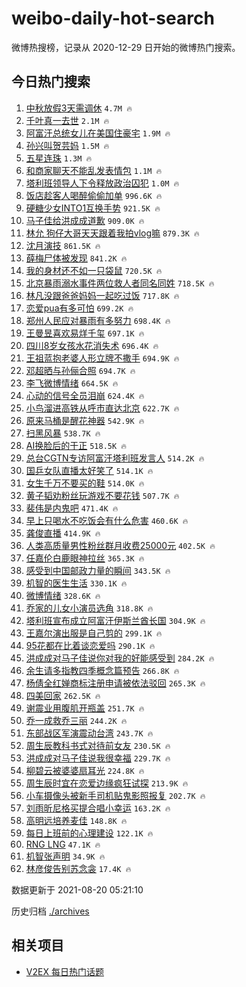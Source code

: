 # weibo-daily-hot-search

微博热搜榜，记录从 2020-12-29 日开始的微博热门搜索。

## 今日热门搜索

<!-- BEGIN -->

1. [中秋放假3天需调休](https://s.weibo.com/weibo?q=%23%E4%B8%AD%E7%A7%8B%E6%94%BE%E5%81%873%E5%A4%A9%E9%9C%80%E8%B0%83%E4%BC%91%23&Refer=top) `4.7M 🔥`
1. [千叶真一去世](https://s.weibo.com/weibo?q=%23%E5%8D%83%E5%8F%B6%E7%9C%9F%E4%B8%80%E5%8E%BB%E4%B8%96%23&Refer=top) `2.1M 🔥`
1. [阿富汗总统女儿在美国住豪宅](https://s.weibo.com/weibo?q=%23%E9%98%BF%E5%AF%8C%E6%B1%97%E6%80%BB%E7%BB%9F%E5%A5%B3%E5%84%BF%E5%9C%A8%E7%BE%8E%E5%9B%BD%E4%BD%8F%E8%B1%AA%E5%AE%85%23&Refer=top) `1.9M 🔥`
1. [孙兴叫贺芸妈](https://s.weibo.com/weibo?q=%23%E5%AD%99%E5%85%B4%E5%8F%AB%E8%B4%BA%E8%8A%B8%E5%A6%88%23&Refer=top) `1.5M 🔥`
1. [五星连珠](https://s.weibo.com/weibo?q=%E4%BA%94%E6%98%9F%E8%BF%9E%E7%8F%A0&Refer=top) `1.3M 🔥`
1. [和商家聊天不能乱发表情包](https://s.weibo.com/weibo?q=%23%E5%92%8C%E5%95%86%E5%AE%B6%E8%81%8A%E5%A4%A9%E4%B8%8D%E8%83%BD%E4%B9%B1%E5%8F%91%E8%A1%A8%E6%83%85%E5%8C%85%23&Refer=top) `1.1M 🔥`
1. [塔利班领导人下令释放政治囚犯](https://s.weibo.com/weibo?q=%E5%A1%94%E5%88%A9%E7%8F%AD%E9%A2%86%E5%AF%BC%E4%BA%BA%E4%B8%8B%E4%BB%A4%E9%87%8A%E6%94%BE%E6%94%BF%E6%B2%BB%E5%9B%9A%E7%8A%AF&Refer=top) `1.0M 🔥`
1. [饭店趁客人喝醉偷偷加单](https://s.weibo.com/weibo?q=%23%E9%A5%AD%E5%BA%97%E8%B6%81%E5%AE%A2%E4%BA%BA%E5%96%9D%E9%86%89%E5%81%B7%E5%81%B7%E5%8A%A0%E5%8D%95%23&Refer=top) `996.6K 🔥`
1. [硬糖少女INTO1互换手势](https://s.weibo.com/weibo?q=%E7%A1%AC%E7%B3%96%E5%B0%91%E5%A5%B3INTO1%E4%BA%92%E6%8D%A2%E6%89%8B%E5%8A%BF&Refer=top) `921.5K 🔥`
1. [马子佳给洪成成道歉](https://s.weibo.com/weibo?q=%23%E9%A9%AC%E5%AD%90%E4%BD%B3%E7%BB%99%E6%B4%AA%E6%88%90%E6%88%90%E9%81%93%E6%AD%89%23&Refer=top) `909.0K 🔥`
1. [林允 狗仔大哥天天跟着我拍vlog嘛](https://s.weibo.com/weibo?q=%E6%9E%97%E5%85%81%20%E7%8B%97%E4%BB%94%E5%A4%A7%E5%93%A5%E5%A4%A9%E5%A4%A9%E8%B7%9F%E7%9D%80%E6%88%91%E6%8B%8Dvlog%E5%98%9B&Refer=top) `879.3K 🔥`
1. [沈月演技](https://s.weibo.com/weibo?q=%23%E6%B2%88%E6%9C%88%E6%BC%94%E6%8A%80%23&Refer=top) `861.5K 🔥`
1. [薛梅尸体被发现](https://s.weibo.com/weibo?q=%23%E8%96%9B%E6%A2%85%E5%B0%B8%E4%BD%93%E8%A2%AB%E5%8F%91%E7%8E%B0%23&Refer=top) `841.2K 🔥`
1. [我的身材还不如一只袋鼠](https://s.weibo.com/weibo?q=%23%E6%88%91%E7%9A%84%E8%BA%AB%E6%9D%90%E8%BF%98%E4%B8%8D%E5%A6%82%E4%B8%80%E5%8F%AA%E8%A2%8B%E9%BC%A0%23&Refer=top) `720.5K 🔥`
1. [北京暴雨溺水事件两位救人者同名同姓](https://s.weibo.com/weibo?q=%23%E5%8C%97%E4%BA%AC%E6%9A%B4%E9%9B%A8%E6%BA%BA%E6%B0%B4%E4%BA%8B%E4%BB%B6%E4%B8%A4%E4%BD%8D%E6%95%91%E4%BA%BA%E8%80%85%E5%90%8C%E5%90%8D%E5%90%8C%E5%A7%93%23&Refer=top) `718.5K 🔥`
1. [林凡没跟爸爸妈妈一起吃过饭](https://s.weibo.com/weibo?q=%23%E6%9E%97%E5%87%A1%E6%B2%A1%E8%B7%9F%E7%88%B8%E7%88%B8%E5%A6%88%E5%A6%88%E4%B8%80%E8%B5%B7%E5%90%83%E8%BF%87%E9%A5%AD%23&Refer=top) `717.8K 🔥`
1. [恋爱pua有多可怕](https://s.weibo.com/weibo?q=%23%E6%81%8B%E7%88%B1pua%E6%9C%89%E5%A4%9A%E5%8F%AF%E6%80%95%23&Refer=top) `699.2K 🔥`
1. [郑州人民应对暴雨有多努力](https://s.weibo.com/weibo?q=%23%E9%83%91%E5%B7%9E%E4%BA%BA%E6%B0%91%E5%BA%94%E5%AF%B9%E6%9A%B4%E9%9B%A8%E6%9C%89%E5%A4%9A%E5%8A%AA%E5%8A%9B%23&Refer=top) `698.4K 🔥`
1. [王曼昱喜欢易烊千玺](https://s.weibo.com/weibo?q=%E7%8E%8B%E6%9B%BC%E6%98%B1%E5%96%9C%E6%AC%A2%E6%98%93%E7%83%8A%E5%8D%83%E7%8E%BA&Refer=top) `697.1K 🔥`
1. [四川8岁女孩水花消失术](https://s.weibo.com/weibo?q=%23%E5%9B%9B%E5%B7%9D8%E5%B2%81%E5%A5%B3%E5%AD%A9%E6%B0%B4%E8%8A%B1%E6%B6%88%E5%A4%B1%E6%9C%AF%23&Refer=top) `696.4K 🔥`
1. [王祖蓝抱老婆人形立牌不撒手](https://s.weibo.com/weibo?q=%23%E7%8E%8B%E7%A5%96%E8%93%9D%E6%8A%B1%E8%80%81%E5%A9%86%E4%BA%BA%E5%BD%A2%E7%AB%8B%E7%89%8C%E4%B8%8D%E6%92%92%E6%89%8B%23&Refer=top) `694.9K 🔥`
1. [邓超晒与孙俪合照](https://s.weibo.com/weibo?q=%23%E9%82%93%E8%B6%85%E6%99%92%E4%B8%8E%E5%AD%99%E4%BF%AA%E5%90%88%E7%85%A7%23&Refer=top) `694.7K 🔥`
1. [李飞微博情绪](https://s.weibo.com/weibo?q=%23%E6%9D%8E%E9%A3%9E%E5%BE%AE%E5%8D%9A%E6%83%85%E7%BB%AA%23&Refer=top) `664.5K 🔥`
1. [心动的信号全员泪崩](https://s.weibo.com/weibo?q=%23%E5%BF%83%E5%8A%A8%E7%9A%84%E4%BF%A1%E5%8F%B7%E5%85%A8%E5%91%98%E6%B3%AA%E5%B4%A9%23&Refer=top) `624.4K 🔥`
1. [小鸟溜进高铁从呼市直达北京](https://s.weibo.com/weibo?q=%23%E5%B0%8F%E9%B8%9F%E6%BA%9C%E8%BF%9B%E9%AB%98%E9%93%81%E4%BB%8E%E5%91%BC%E5%B8%82%E7%9B%B4%E8%BE%BE%E5%8C%97%E4%BA%AC%23&Refer=top) `622.7K 🔥`
1. [原来马桶是醒花神器](https://s.weibo.com/weibo?q=%23%E5%8E%9F%E6%9D%A5%E9%A9%AC%E6%A1%B6%E6%98%AF%E9%86%92%E8%8A%B1%E7%A5%9E%E5%99%A8%23&Refer=top) `542.9K 🔥`
1. [扫黑风暴](https://s.weibo.com/weibo?q=%E6%89%AB%E9%BB%91%E9%A3%8E%E6%9A%B4&Refer=top) `538.7K 🔥`
1. [AI换脸后的于正](https://s.weibo.com/weibo?q=AI%E6%8D%A2%E8%84%B8%E5%90%8E%E7%9A%84%E4%BA%8E%E6%AD%A3&Refer=top) `518.5K 🔥`
1. [总台CGTN专访阿富汗塔利班发言人](https://s.weibo.com/weibo?q=%23%E6%80%BB%E5%8F%B0CGTN%E4%B8%93%E8%AE%BF%E9%98%BF%E5%AF%8C%E6%B1%97%E5%A1%94%E5%88%A9%E7%8F%AD%E5%8F%91%E8%A8%80%E4%BA%BA%23&Refer=top) `514.2K 🔥`
1. [国乒女队直播太好笑了](https://s.weibo.com/weibo?q=%23%E5%9B%BD%E4%B9%92%E5%A5%B3%E9%98%9F%E7%9B%B4%E6%92%AD%E5%A4%AA%E5%A5%BD%E7%AC%91%E4%BA%86%23&Refer=top) `514.1K 🔥`
1. [女生千万不要买的鞋](https://s.weibo.com/weibo?q=%23%E5%A5%B3%E7%94%9F%E5%8D%83%E4%B8%87%E4%B8%8D%E8%A6%81%E4%B9%B0%E7%9A%84%E9%9E%8B%23&Refer=top) `514.0K 🔥`
1. [黄子韬劝粉丝玩游戏不要花钱](https://s.weibo.com/weibo?q=%23%E9%BB%84%E5%AD%90%E9%9F%AC%E5%8A%9D%E7%B2%89%E4%B8%9D%E7%8E%A9%E6%B8%B8%E6%88%8F%E4%B8%8D%E8%A6%81%E8%8A%B1%E9%92%B1%23&Refer=top) `507.7K 🔥`
1. [裴伟是内鬼吧](https://s.weibo.com/weibo?q=%E8%A3%B4%E4%BC%9F%E6%98%AF%E5%86%85%E9%AC%BC%E5%90%A7&Refer=top) `471.4K 🔥`
1. [早上只喝水不吃饭会有什么危害](https://s.weibo.com/weibo?q=%23%E6%97%A9%E4%B8%8A%E5%8F%AA%E5%96%9D%E6%B0%B4%E4%B8%8D%E5%90%83%E9%A5%AD%E4%BC%9A%E6%9C%89%E4%BB%80%E4%B9%88%E5%8D%B1%E5%AE%B3%23&Refer=top) `460.6K 🔥`
1. [龚俊直播](https://s.weibo.com/weibo?q=%23%E9%BE%9A%E4%BF%8A%E7%9B%B4%E6%92%AD%23&Refer=top) `414.9K 🔥`
1. [人类高质量男性粉丝群月收费25000元](https://s.weibo.com/weibo?q=%23%E4%BA%BA%E7%B1%BB%E9%AB%98%E8%B4%A8%E9%87%8F%E7%94%B7%E6%80%A7%E7%B2%89%E4%B8%9D%E7%BE%A4%E6%9C%88%E6%94%B6%E8%B4%B925000%E5%85%83%23&Refer=top) `402.5K 🔥`
1. [任嘉伦白鹿眼神拉丝](https://s.weibo.com/weibo?q=%23%E4%BB%BB%E5%98%89%E4%BC%A6%E7%99%BD%E9%B9%BF%E7%9C%BC%E7%A5%9E%E6%8B%89%E4%B8%9D%23&Refer=top) `365.3K 🔥`
1. [感受到中国邮政力量的瞬间](https://s.weibo.com/weibo?q=%23%E6%84%9F%E5%8F%97%E5%88%B0%E4%B8%AD%E5%9B%BD%E9%82%AE%E6%94%BF%E5%8A%9B%E9%87%8F%E7%9A%84%E7%9E%AC%E9%97%B4%23&Refer=top) `343.5K 🔥`
1. [机智的医生生活](https://s.weibo.com/weibo?q=%E6%9C%BA%E6%99%BA%E7%9A%84%E5%8C%BB%E7%94%9F%E7%94%9F%E6%B4%BB&Refer=top) `330.1K 🔥`
1. [微博情绪](https://s.weibo.com/weibo?q=%E5%BE%AE%E5%8D%9A%E6%83%85%E7%BB%AA&Refer=top) `328.6K 🔥`
1. [乔家的儿女小演员选角](https://s.weibo.com/weibo?q=%23%E4%B9%94%E5%AE%B6%E7%9A%84%E5%84%BF%E5%A5%B3%E5%B0%8F%E6%BC%94%E5%91%98%E9%80%89%E8%A7%92%23&Refer=top) `318.8K 🔥`
1. [塔利班宣布成立阿富汗伊斯兰酋长国](https://s.weibo.com/weibo?q=%23%E5%A1%94%E5%88%A9%E7%8F%AD%E5%AE%A3%E5%B8%83%E6%88%90%E7%AB%8B%E9%98%BF%E5%AF%8C%E6%B1%97%E4%BC%8A%E6%96%AF%E5%85%B0%E9%85%8B%E9%95%BF%E5%9B%BD%23&Refer=top) `304.9K 🔥`
1. [王嘉尔演出服是自己剪的](https://s.weibo.com/weibo?q=%23%E7%8E%8B%E5%98%89%E5%B0%94%E6%BC%94%E5%87%BA%E6%9C%8D%E6%98%AF%E8%87%AA%E5%B7%B1%E5%89%AA%E7%9A%84%23&Refer=top) `299.1K 🔥`
1. [95花都在比着谈恋爱吗](https://s.weibo.com/weibo?q=%2395%E8%8A%B1%E9%83%BD%E5%9C%A8%E6%AF%94%E7%9D%80%E8%B0%88%E6%81%8B%E7%88%B1%E5%90%97%23&Refer=top) `290.1K 🔥`
1. [洪成成对马子佳说你对我的好能感受到](https://s.weibo.com/weibo?q=%E6%B4%AA%E6%88%90%E6%88%90%E5%AF%B9%E9%A9%AC%E5%AD%90%E4%BD%B3%E8%AF%B4%E4%BD%A0%E5%AF%B9%E6%88%91%E7%9A%84%E5%A5%BD%E8%83%BD%E6%84%9F%E5%8F%97%E5%88%B0&Refer=top) `284.2K 🔥`
1. [余生请多指教四季概念篇预告](https://s.weibo.com/weibo?q=%23%E4%BD%99%E7%94%9F%E8%AF%B7%E5%A4%9A%E6%8C%87%E6%95%99%E5%9B%9B%E5%AD%A3%E6%A6%82%E5%BF%B5%E7%AF%87%E9%A2%84%E5%91%8A%23&Refer=top) `266.8K 🔥`
1. [杨倩全红婵商标注册申请被依法驳回](https://s.weibo.com/weibo?q=%23%E6%9D%A8%E5%80%A9%E5%85%A8%E7%BA%A2%E5%A9%B5%E5%95%86%E6%A0%87%E6%B3%A8%E5%86%8C%E7%94%B3%E8%AF%B7%E8%A2%AB%E4%BE%9D%E6%B3%95%E9%A9%B3%E5%9B%9E%23&Refer=top) `265.3K 🔥`
1. [四美回家](https://s.weibo.com/weibo?q=%23%E5%9B%9B%E7%BE%8E%E5%9B%9E%E5%AE%B6%23&Refer=top) `262.5K 🔥`
1. [谢震业用腹肌开瓶盖](https://s.weibo.com/weibo?q=%23%E8%B0%A2%E9%9C%87%E4%B8%9A%E7%94%A8%E8%85%B9%E8%82%8C%E5%BC%80%E7%93%B6%E7%9B%96%23&Refer=top) `251.7K 🔥`
1. [乔一成救乔三丽](https://s.weibo.com/weibo?q=%23%E4%B9%94%E4%B8%80%E6%88%90%E6%95%91%E4%B9%94%E4%B8%89%E4%B8%BD%23&Refer=top) `244.2K 🔥`
1. [东部战区军演震动台湾](https://s.weibo.com/weibo?q=%23%E4%B8%9C%E9%83%A8%E6%88%98%E5%8C%BA%E5%86%9B%E6%BC%94%E9%9C%87%E5%8A%A8%E5%8F%B0%E6%B9%BE%23&Refer=top) `243.7K 🔥`
1. [周生辰教科书式对待前女友](https://s.weibo.com/weibo?q=%23%E5%91%A8%E7%94%9F%E8%BE%B0%E6%95%99%E7%A7%91%E4%B9%A6%E5%BC%8F%E5%AF%B9%E5%BE%85%E5%89%8D%E5%A5%B3%E5%8F%8B%23&Refer=top) `230.5K 🔥`
1. [洪成成对马子佳说我很幸福](https://s.weibo.com/weibo?q=%23%E6%B4%AA%E6%88%90%E6%88%90%E5%AF%B9%E9%A9%AC%E5%AD%90%E4%BD%B3%E8%AF%B4%E6%88%91%E5%BE%88%E5%B9%B8%E7%A6%8F%23&Refer=top) `229.7K 🔥`
1. [柳碧云被婆婆扇耳光](https://s.weibo.com/weibo?q=%23%E6%9F%B3%E7%A2%A7%E4%BA%91%E8%A2%AB%E5%A9%86%E5%A9%86%E6%89%87%E8%80%B3%E5%85%89%23&Refer=top) `224.8K 🔥`
1. [周生辰时宜在恋爱边缘疯狂试探](https://s.weibo.com/weibo?q=%23%E5%91%A8%E7%94%9F%E8%BE%B0%E6%97%B6%E5%AE%9C%E5%9C%A8%E6%81%8B%E7%88%B1%E8%BE%B9%E7%BC%98%E7%96%AF%E7%8B%82%E8%AF%95%E6%8E%A2%23&Refer=top) `213.9K 🔥`
1. [小车摄像头被新手司机贴鬼影照报复](https://s.weibo.com/weibo?q=%23%E5%B0%8F%E8%BD%A6%E6%91%84%E5%83%8F%E5%A4%B4%E8%A2%AB%E6%96%B0%E6%89%8B%E5%8F%B8%E6%9C%BA%E8%B4%B4%E9%AC%BC%E5%BD%B1%E7%85%A7%E6%8A%A5%E5%A4%8D%23&Refer=top) `202.7K 🔥`
1. [刘雨昕尼格买提合唱小幸运](https://s.weibo.com/weibo?q=%23%E5%88%98%E9%9B%A8%E6%98%95%E5%B0%BC%E6%A0%BC%E4%B9%B0%E6%8F%90%E5%90%88%E5%94%B1%E5%B0%8F%E5%B9%B8%E8%BF%90%23&Refer=top) `163.2K 🔥`
1. [高明远培养麦佳](https://s.weibo.com/weibo?q=%E9%AB%98%E6%98%8E%E8%BF%9C%E5%9F%B9%E5%85%BB%E9%BA%A6%E4%BD%B3&Refer=top) `148.8K 🔥`
1. [每日上班前的心理建设](https://s.weibo.com/weibo?q=%23%E6%AF%8F%E6%97%A5%E4%B8%8A%E7%8F%AD%E5%89%8D%E7%9A%84%E5%BF%83%E7%90%86%E5%BB%BA%E8%AE%BE%23&Refer=top) `122.1K 🔥`
1. [RNG LNG](https://s.weibo.com/weibo?q=RNG%20LNG&Refer=top) `47.1K 🔥`
1. [机智张声明](https://s.weibo.com/weibo?q=%E6%9C%BA%E6%99%BA%E5%BC%A0%E5%A3%B0%E6%98%8E&Refer=top) `34.9K 🔥`
1. [林彦俊告别苏念衾](https://s.weibo.com/weibo?q=%23%E6%9E%97%E5%BD%A6%E4%BF%8A%E5%91%8A%E5%88%AB%E8%8B%8F%E5%BF%B5%E8%A1%BE%23&Refer=top) `17.4K 🔥`

数据更新于 2021-08-20 05:21:10

<!-- END -->

历史归档 [./archives](./archives)

## 相关项目

- [V2EX 每日热门话题](https://github.com/boojack/v2ex-daily-hot-topic)
